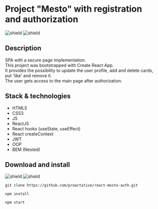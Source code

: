 # Project "Mesto" with registration and authorization
![shield](https://img.shields.io/badge/status-release-brightgreen)
![shield](https://img.shields.io/badge/version-1.0.0-blue)

## Description
SPA with a secure page implementation. <br/>
This project was bootstrapped with Create React App. <br/>
It provides the possibility to update the user profile, add and delete cards, put 'like' and remove it. <br/>
The user gets access to the main page after authorization.

## Stack & technologies
- HTML5
- CSS3
- JS
- ReactJS
- React hooks (useState, useEffect)
- React createContext
- JWT
- ООP
- BEM (Nested)

## Download and install
![shield](https://img.shields.io/badge/node-18.10.0-blueviolet)
![shield](https://img.shields.io/badge/npm-9.4.1-blueviolet)

`git clone https://github.com/proactative/react-mesto-auth.git` 

`npm install`

`npm start`
